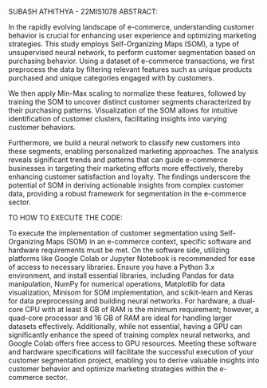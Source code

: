 SUBASH ATHITHYA - 22MIS1078
ABSTRACT:

In the rapidly evolving landscape of e-commerce, understanding customer behavior is crucial for enhancing user experience and optimizing marketing strategies. This study employs Self-Organizing Maps (SOM), a type of unsupervised neural network, to perform customer segmentation based on purchasing behavior. Using a dataset of e-commerce transactions, we first preprocess the data by filtering relevant features such as unique products purchased and unique categories engaged with by customers.

We then apply Min-Max scaling to normalize these features, followed by training the SOM to uncover distinct customer segments characterized by their purchasing patterns. Visualization of the SOM allows for intuitive identification of customer clusters, facilitating insights into varying customer behaviors.

Furthermore, we build a neural network to classify new customers into these segments, enabling personalized marketing approaches. The analysis reveals significant trends and patterns that can guide e-commerce businesses in targeting their marketing efforts more effectively, thereby enhancing customer satisfaction and loyalty. The findings underscore the potential of SOM in deriving actionable insights from complex customer data, providing a robust framework for segmentation in the e-commerce sector.

TO HOW TO EXECUTE THE CODE:

To execute the implementation of customer segmentation using Self-Organizing Maps (SOM) in an e-commerce context, specific software and hardware requirements must be met. On the software side, utilizing platforms like Google Colab or Jupyter Notebook is recommended for ease of access to necessary libraries. Ensure you have a Python 3.x environment, and install essential libraries, including Pandas for data manipulation, NumPy for numerical operations, Matplotlib for data visualization, Minisom for SOM implementation, and scikit-learn and Keras for data preprocessing and building neural networks. For hardware, a dual-core CPU with at least 8 GB of RAM is the minimum requirement; however, a quad-core processor and 16 GB of RAM are ideal for handling larger datasets effectively. Additionally, while not essential, having a GPU can significantly enhance the speed of training complex neural networks, and Google Colab offers free access to GPU resources. Meeting these software and hardware specifications will facilitate the successful execution of your customer segmentation project, enabling you to derive valuable insights into customer behavior and optimize marketing strategies within the e-commerce sector.
